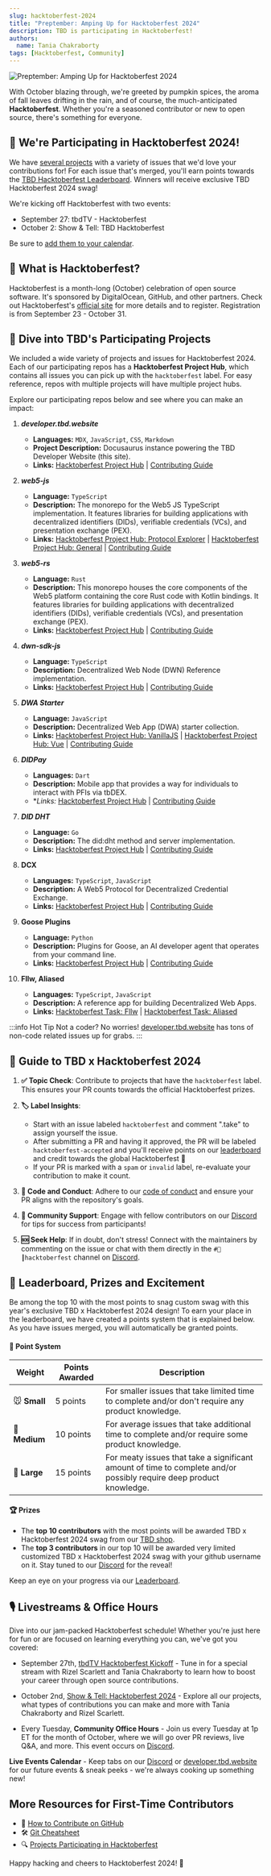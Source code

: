 ```yaml
---
slug: hacktoberfest-2024
title: "Preptember: Amping Up for Hacktoberfest 2024"
description: TBD is participating in Hacktoberfest!
authors:
  name: Tania Chakraborty
tags: [Hacktoberfest, Community]
---
```


<head>
  <meta property="og:title" content="Preptember: Amping Up for Hacktoberfest 2024" />
  <meta property="og:type" content="website" />
  <meta property="og:url" content='https://developer.tbd.website/blog/hacktoberfest-2024' />
  <meta name="og:description" content="TBD is participating in Hacktoberfest!" />
  <meta property="og:image" content="https://developer.tbd.website/assets/images/blog_hacktoberfest-2024.png" /> 

  <meta name="twitter:card" content="summary_large_image" />
  <meta property="twitter:domain" content="developer.tbd.website" />
  <meta name="twitter:site" content="@tbdevs" />
  <meta name="twitter:title" content="Preptember: Amping Up for Hacktoberfest 2024" />
  <meta property="twitter:url" content='https://developer.tbd.website/blog/hacktoberfest-2024' /> 
  <meta name="twitter:description" content="TBD is participating in Hacktoberfest!" />
  <meta name="twitter:image" content="https://developer.tbd.website/assets/images/blog_hacktoberfest-2024.png" />

  <link rel="apple-touch-icon" href="https://developer.tbd.website/img/tbd-fav-icon-main.png" />
</head>


![Preptember: Amping Up for Hacktoberfest 2024](/img/blog_hacktoberfest-2024.png)

With October blazing through, we're greeted by pumpkin spices, the aroma of fall leaves drifting in the rain, and of course, the much-anticipated **Hacktoberfest**. Whether you're a seasoned contributor or new to open source, there's something for everyone. 

<!--truncate-->

## 🎉 We're Participating in Hacktoberfest 2024!

We have [several projects](/blog/hacktoberfest-2024#-dive-into-2024s-participating-projects) with a variety of issues that we'd love your contributions for! For each issue that's merged, you'll earn points towards the [TBD Hacktoberfest Leaderboard](/blog/hacktoberfest-2024#-leaderboard-prizes-and-excitement). Winners will receive exclusive TBD Hacktoberfest 2024 swag!  

We're kicking off Hacktoberfest with two events:

* September 27: tbdTV - Hacktoberfest
* October 2: Show & Tell: TBD Hacktoberfest

Be sure to [add them to your calendar](https://cal.et/c/t7jszrie).

## 📌 What is Hacktoberfest?

Hacktoberfest is a month-long (October) celebration of open source software. It's sponsored by DigitalOcean, GitHub, and other partners. Check out Hacktoberfest's [official site](https://hacktoberfest.com/participation/) for more details and to register. Registration is from September 23 - October 31.

## 📂 Dive into TBD's Participating Projects

We included a wide variety of projects and issues for Hacktoberfest 2024. Each of our participating repos has a **Hacktoberfest Project Hub**, which contains all issues you can pick up with the `hacktoberfest` label. For easy reference, repos with multiple projects will have multiple project hubs.

Explore our participating repos below and see where you can make an impact:

1. **_developer.tbd.website_**
   * **Languages:** `MDX`, `JavaScript`, `CSS`, `Markdown`
   * **Project Description:** Docusaurus instance powering the TBD Developer Website (this site).
   * **Links:** [Hacktoberfest Project Hub](https://github.com/TBD54566975/developer.tbd.website/issues/1552) | [Contributing Guide](https://github.com/TBD54566975/developer.tbd.website/blob/main/CONTRIBUTING.md)

2. **_web5-js_**
   * **Language:** `TypeScript`
   * **Description:** The monorepo for the Web5 JS TypeScript implementation. It features libraries for building applications with decentralized identifiers (DIDs), verifiable credentials (VCs), and presentation exchange (PEX).
   * **Links:** [Hacktoberfest Project Hub: Protocol Explorer](https://github.com/TBD54566975/tbd-examples/issues/97) |  [Hacktoberfest Project Hub: General](https://github.com/TBD54566975/web5-js/issues/908) | [Contributing Guide](https://github.com/TBD54566975/web5-js/blob/main/CONTRIBUTING.md)

3. **_web5-rs_**  
   - **Language:** `Rust`
   - **Description:** This monorepo houses the core components of the Web5 platform containing the core Rust code with Kotlin bindings. It features libraries for building applications with decentralized identifiers (DIDs), verifiable credentials (VCs), and presentation exchange (PEX).
   - **Links:** [Hacktoberfest Project Hub](https://github.com/TBD54566975/web5-rs/issues/322) | [Contributing Guide](https://github.com/TBD54566975/web5-rs/blob/main/CONTRIBUTING.md)

4. **_dwn-sdk-js_**
   - **Language:** `TypeScript`
   - **Description:** Decentralized Web Node (DWN) Reference implementation.
   - **Links:** [Hacktoberfest Project Hub](https://github.com/TBD54566975/dwn-sdk-js/issues/806) | [Contributing Guide](https://github.com/TBD54566975/dwn-sdk-js/blob/main/CONTRIBUTING.md)

5. **_DWA Starter_** 
   - **Language:** `JavaScript`
   - **Description:** Decentralized Web App (DWA) starter collection.
   - **Links:** [Hacktoberfest Project Hub: VanillaJS](https://github.com/TBD54566975/tbd-examples/issues/81) | [Hacktoberfest Project Hub: Vue](https://github.com/TBD54566975/tbd-examples/issues/63) | [Contributing Guide](https://github.com/TBD54566975/tbd-examples/blob/main/CONTRIBUTING.md)

6. **_DIDPay_**
   - **Languages:** `Dart` 
   - **Description:** Mobile app that provides a way for individuals to interact with PFIs via tbDEX.
   - **Links:* [Hacktoberfest Project Hub](https://github.com/TBD54566975/didpay/issues/298) | [Contributing Guide](https://github.com/TBD54566975/didpay/blob/main/CONTRIBUTING.md)

7. **_DID DHT_**
   - **Language:** `Go` 
   - **Description:** The did:dht method and server implementation.
   - **Links:** [Hacktoberfest Project Hub](https://github.com/TBD54566975/did-dht/issues/292) | [Contributing Guide](https://github.com/TBD54566975/did-dht/blob/main/CONTRIBUTING.md)

8. **DCX**
   - **Languages:** `TypeScript`, `JavaScript`
   - **Description:** A Web5 Protocol for Decentralized Credential Exchange.
   - **Links:** [Hacktoberfest Project Hub](https://github.com/TBD54566975/incubation-dcx/issues/142) | [Contributing Guide](https://github.com/TBD54566975/incubation-dcx/blob/main/CONTRIBUTING.md)

9. **Goose Plugins**
   - **Language:** `Python`
   - **Description:** Plugins for Goose, an AI developer agent that operates from your command line.
   - **Links:** [Hacktoberfest Project Hub](https://github.com/block-open-source/goose-plugins/issues/3) | [Contributing Guide](https://github.com/block-open-source/goose-plugins/blob/main/README.md)

10. **Fllw, Aliased**
    - **Languages:** `TypeScript`, `JavaScript`
    - **Description:** A reference app for building Decentralized Web Apps.
    - **Links:** [Hacktoberfest Task: Fllw](https://github.com/csuwildcat/fllw/issues/7) | [Hacktoberfest Task: Aliased](https://github.com/csuwildcat/aliased/issues/4)


:::info Hot Tip
Not a coder? No worries! [developer.tbd.website](https://github.com/TBD54566975/developer.tbd.website/issues/1552) has tons of non-code related issues up for grabs.
:::


## 📝 Guide to TBD x Hacktoberfest 2024

1. **✅ Topic Check**: Contribute to projects that have the `hacktoberfest` label. This ensures your PR counts towards the official Hacktoberfest prizes.

2. **🏷️ Label Insights**:

   - Start with an issue labeled `hacktoberfest` and comment ".take" to assign yourself the issue.
   - After submitting a PR and having it approved, the PR will be labeled `hacktoberfest-accepted` and you'll receive points on our [leaderboard](/blog/hacktoberfest-2024#-leaderboard-prizes-and-excitement) and credit towards the global Hacktoberfest 🎉
   - If your PR is marked with a `spam` or `invalid` label,  re-evaluate your contribution to make it count.

3. **🥇 Code and Conduct**: Adhere to our [code of conduct](https://developer.tbd.website/open-source/code-of-conduct) and ensure your PR aligns with the repository's goals.

4. **🫶 Community Support**: Engage with fellow contributors on our [Discord](https://discord.com/channels/937858703112155166/1288493373354938429) for tips for success from participants!

5. **🆘 Seek Help**: If in doubt, don't stress! Connect with the maintainers by commenting on the issue or chat with them directly in the `#🎃┃hacktoberfest` channel on [Discord](https://discord.com/channels/937858703112155166/1288493373354938429).

## 🎁 **Leaderboard, Prizes and Excitement**
Be among the top 10 with the most points to snag custom swag with this year's exclusive TBD x Hacktoberfest 2024 design! To earn your place in the leaderboard, we have created a points system that is explained below. As you have issues merged, you will automatically be granted points.

#### 💯 Point System
| Weight | Points Awarded | Description |
|---------|-------------|-------------|
| 🐭 **Small** | 5 points | For smaller issues that take limited time to complete and/or don't require any product knowledge. |
| 🐰 **Medium** | 10 points | For average issues that take additional time to complete and/or require some product knowledge. |
| 🐂 **Large** | 15 points | For meaty issues that take a significant amount of time to complete and/or possibly require deep product knowledge. |

#### 🏆 Prizes

- The **top 10 contributors** with the most points will be awarded TBD x Hacktoberfest 2024 swag from our [TBD shop](https://www.tbd.shop/).
- The **top 3 contributors** in our top 10 will be awarded very limited customized TBD x Hacktoberfest 2024 swag with your github username on it. Stay tuned to our [Discord](https://discord.com/channels/937858703112155166/1288493373354938429) for the reveal!

Keep an eye on your progress via our [Leaderboard](https://github.com/TBD54566975/developer.tbd.website/issues/1680).

## 🎙️ Livestreams & Office Hours
Dive into our jam-packed Hacktoberfest schedule! Whether you're just here for fun or are focused on learning everything you can, we've got you covered:

- September 27th, [tbdTV Hacktoberfest Kickoff](https://cal.et/c/t7jszrie) - Tune in for a special stream with Rizel Scarlett and Tania Chakraborty to learn how to boost your career through open source contributions.

- October 2nd, [Show & Tell: Hacktoberfest 2024](https://cal.et/c/t7jszrie) - Explore all our projects, what types of contributions you can make and more with Tania Chakraborty and Rizel Scarlett.

- Every Tuesday, **Community Office Hours** - Join us every Tuesday at 1p ET for the month of October, where we will go over PR reviews, live Q&A, and more. This event occurs on [Discord](https://discord.com/channels/937858703112155166/1008794207462359170).

**Live Events Calendar** - Keep tabs on our [Discord](https://discord.com/channels/937858703112155166/1288493373354938429) or [developer.tbd.website](https://developer.tbd.website/community) for our future events & sneak peeks - we're always cooking up something new!

## More Resources for First-Time Contributors

- 📖 [How to Contribute on GitHub](https://www.dataschool.io/how-to-contribute-on-github/)
- 🛠 [Git Cheatsheet](https://education.github.com/git-cheat-sheet-education.pdf)
- 🔍 [Projects Participating in Hacktoberfest](https://github.com/search?q=hacktoberfest&type=repositories&s=&o=desc)

Happy hacking and cheers to Hacktoberfest 2024! 🎉
